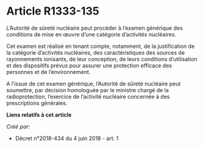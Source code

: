 # Article R1333-135

L’Autorité de sûreté nucléaire peut procéder à l’examen générique des conditions de mise en œuvre d’une catégorie d’activités
nucléaires.

Cet examen est réalisé en tenant compte, notamment, de la justification de la catégorie d’activités nucléaires, des
caractéristiques des sources de rayonnements ionisants, de leur conception, de leurs conditions d’utilisation et des
dispositifs prévus pour assurer une protection efficace des personnes et de l’environnement.

A l’issue de cet examen générique, l’Autorité de sûreté nucléaire peut soumettre, par décision homologuée par le ministre
chargé de la radioprotection, l’exercice de l’activité nucléaire concernée à des prescriptions générales.

**Liens relatifs à cet article**

_Créé par_:

  - Décret n°2018-434 du 4 juin 2018 - art. 1
